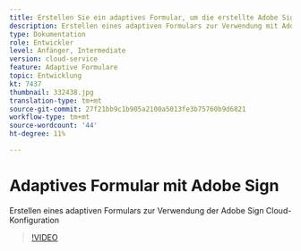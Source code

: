 ```yaml
---
title: Erstellen Sie ein adaptives Formular, um die erstellte Adobe Sign Cloud Services-Konfiguration zu verwenden
description: Erstellen eines adaptiven Formulars zur Verwendung mit Adobe Sign
type: Dokumentation
role: Entwickler
level: Anfänger, Intermediate
version: cloud-service
feature: Adaptive Formulare
topic: Entwicklung
kt: 7437
thumbnail: 332438.jpg
translation-type: tm+mt
source-git-commit: 27f21bb9c1b905a2100a5013fe3b75760b9d6821
workflow-type: tm+mt
source-wordcount: '44'
ht-degree: 11%

---
```


# Adaptives Formular mit Adobe Sign


Erstellen eines adaptiven Formulars zur Verwendung der Adobe Sign Cloud-Konfiguration

>[!VIDEO](https://video.tv.adobe.com/v/332438/?quality=9&learn=on)

